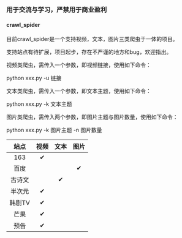 ### 用于交流与学习，严禁用于商业盈利



#### crawl_spider

目前crawl_spider是一个支持视频，文本，图片三类爬虫于一体的项目。

支持站点有待扩展，项目起步，存在不严谨的地方和bug，欢迎指出。

视频类爬虫，需传入一个参数，即视频链接，使用如下命令：

python  xxx.py  -u  链接

文本类爬虫，需传入一个参数，即文本主题，使用如下命令：

python  xxx.py  -k  文本主题

图片类爬虫，需传入两个参数，即图片主题与图片数量，使用如下命令：

python  xxx.py  -k  图片主题  -n  图片数量



|  站点  | 视频 | 文本 | 图片 |
| :----: | :--: | :--: | :--: |
|  163   |  ✔   |      |      |
|  百度  |      |      |  ✔   |
| 古诗文 |      |  ✔   |      |
| 半次元 |  ✔   |      |      |
| 韩剧TV |  ✔   |      |      |
|  芒果  |  ✔   |      |      |
|  预告  |  ✔   |      |      |



